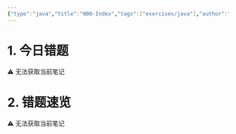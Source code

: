 ```yaml
---
{"type":"java","title":"000-Index","tags":["exercises/java"],"author":"codertoro","establish":"2025-05-06","update":"2025-05-06","dg-publish":true,"java":true,"permalink":"/Exercises/Java/250507/000-Index/","dgPassFrontmatter":true,"created":"2025-05-07T08:23:25.894+08:00","updated":"2025-05-07T08:23:26.204+08:00"}
---
```


# 1. 今日错题
<p><span>⚠ 无法获取当前笔记</span></p>

# 2. 错题速览
<p><span>⚠ 无法获取当前笔记</span></p>



